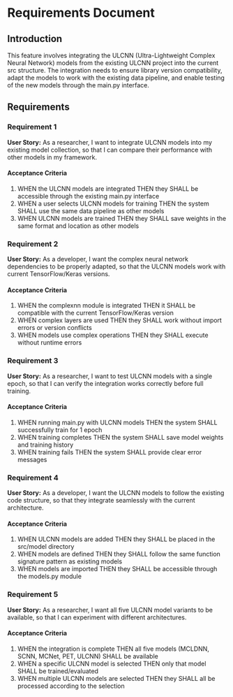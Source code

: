 # Requirements Document

## Introduction

This feature involves integrating the ULCNN (Ultra-Lightweight Complex Neural Network) models from the existing ULCNN project into the current src structure. The integration needs to ensure library version compatibility, adapt the models to work with the existing data pipeline, and enable testing of the new models through the main.py interface.

## Requirements

### Requirement 1

**User Story:** As a researcher, I want to integrate ULCNN models into my existing model collection, so that I can compare their performance with other models in my framework.

#### Acceptance Criteria

1. WHEN the ULCNN models are integrated THEN they SHALL be accessible through the existing main.py interface
2. WHEN a user selects ULCNN models for training THEN the system SHALL use the same data pipeline as other models
3. WHEN ULCNN models are trained THEN they SHALL save weights in the same format and location as other models

### Requirement 2

**User Story:** As a developer, I want the complex neural network dependencies to be properly adapted, so that the ULCNN models work with current TensorFlow/Keras versions.

#### Acceptance Criteria

1. WHEN the complexnn module is integrated THEN it SHALL be compatible with the current TensorFlow/Keras version
2. WHEN complex layers are used THEN they SHALL work without import errors or version conflicts
3. WHEN models use complex operations THEN they SHALL execute without runtime errors

### Requirement 3

**User Story:** As a researcher, I want to test ULCNN models with a single epoch, so that I can verify the integration works correctly before full training.

#### Acceptance Criteria

1. WHEN running main.py with ULCNN models THEN the system SHALL successfully train for 1 epoch
2. WHEN training completes THEN the system SHALL save model weights and training history
3. WHEN training fails THEN the system SHALL provide clear error messages

### Requirement 4

**User Story:** As a developer, I want the ULCNN models to follow the existing code structure, so that they integrate seamlessly with the current architecture.

#### Acceptance Criteria

1. WHEN ULCNN models are added THEN they SHALL be placed in the src/model directory
2. WHEN models are defined THEN they SHALL follow the same function signature pattern as existing models
3. WHEN models are imported THEN they SHALL be accessible through the models.py module

### Requirement 5

**User Story:** As a researcher, I want all five ULCNN model variants to be available, so that I can experiment with different architectures.

#### Acceptance Criteria

1. WHEN the integration is complete THEN all five models (MCLDNN, SCNN, MCNet, PET, ULCNN) SHALL be available
2. WHEN a specific ULCNN model is selected THEN only that model SHALL be trained/evaluated
3. WHEN multiple ULCNN models are selected THEN they SHALL all be processed according to the selection